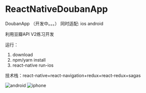 # ReactNativeDoubanApp
DoubanApp （开发中。。。）
同时适配: ios android

利用豆瓣API V2练习开发

运行：

1. download
2. npm/yarn install
3. react-native run-ios

技术栈：react-native+react-navigation+redux+react-redux+sagas

![android](https://github.com/wangtianabc/ReactNativeDoubanApp/tree/master/screen/android.png)
![iphone](https://github.com/wangtianabc/ReactNativeDoubanApp/tree/master/screen/iphone.JPG)
